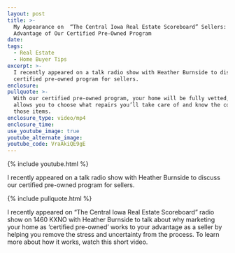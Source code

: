 ```yaml
---
layout: post
title: >-
  My Appearance on  “The Central Iowa Real Estate Scoreboard” Sellers: Take
  Advantage of Our Certified Pre-Owned Program
date:
tags:
  - Real Estate
  - Home Buyer Tips
excerpt: >-
  I recently appeared on a talk radio show with Heather Burnside to discuss our
  certified pre-owned program for sellers.
enclosure:
pullquote: >-
  With our certified pre-owned program, your home will be fully vetted, which
  allows you to choose what repairs you’ll take care of and know the cost of
  those items.
enclosure_type: video/mp4
enclosure_time:
use_youtube_image: true
youtube_alternate_image:
youtube_code: VraAkiQE9gE
---
```


{% include youtube.html %}

I recently appeared on a talk radio show with Heather Burnside to discuss our certified pre-owned program for sellers.

{% include pullquote.html %}

I recently appeared on “The Central Iowa Real Estate Scoreboard” radio show on 1460 KXNO with Heather Burnside to talk about why marketing your home as ‘certified pre-owned’ works to your advantage as a seller by helping you remove the stress and uncertainty from the process. To learn more about how it works, watch this short video.
